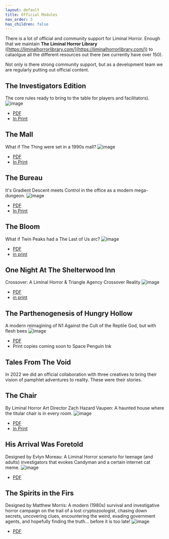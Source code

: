 ```yaml
---
layout: default
title: Official Modules
nav_order: 3
has_children: false
---
```


There is a lot of official and community support for Liminal Horror. Enough that we maintain **The Liminal Horror Library** ([https://liminalhorrorlibrary.com/](https://liminalhorrorlibrary.com/)) to cataolgue all the different resources out there (we currently have over 150).

Not only is there strong community support, but as a development team we are regularly putting out official content.

## The Investigators Edition
The core rules ready to bring to the table for players and facilitators).
![image](/img/IE.png)
- [PDF](https://goblinarchives.itch.io/liminal-horror)
- [In Print](https://spacepenguin.ink/collections/liminal-horror/products/liminal-horror-investigators)

## The Mall
What if The Thing were set in a 1990s mall?
![image](/img/mall.png)
- [PDF](https://goblinarchives.itch.io/the-mall)
- [In Print](https://www.exaltedfuneral.com/collections/free-rpg-iv-the-funeral-chapter-ef-exclusives/products/the-mall)

## The Bureau
It's Gradient Descent meets Control in the office as a modern mega-dungeon.
![image](/img/bureau.png)
- [PDF](https://goblinarchives.itch.io/the-bureau)
- [In Print](https://www.exaltedfuneral.com/collections/free-rpg-iv-the-funeral-chapter-ef-exclusives/products/the-bureau)

## The Bloom
What if Twin Peaks had a The Last of Us arc?
![image](/img/bloom.png)
- [PDF](https://goblinarchives.itch.io/the-bloom)
- [in print](https://spacepenguin.ink/collections/liminal-horror/products/the-bloom)

## One Night At The Shelterwood Inn
Crossover: A Liminal Horror & Triangle Agency Crossover Reality
![image](/img/onen.png)
- [PDF](https://unenthuser.itch.io/one-night)
- [in print](https://spacepenguin.ink/products/one-night-at-the-shelterwood-inn)

## The Parthenogenesis of Hungry Hollow
A modern reimagining of N1 Against the Cult of the Reptile God, but with flesh bees
![image](/img/hungry.png)
- [PDF](https://goblinarchives.itch.io/the-parthenogenesis-of-hungry-hollow)
- Print copies coming soon to Space Penguin Ink

## Tales From The Void
In 2022 we did an official collaboration with three creatives to bring their vision of pamphlet adventures to reality. These were their stories.

## The Chair
By Liminal Horror Art Director Zach Hazard Vaupen: A haunted house where the titular chair is in every room.
![image](/img/chair.png)
- [PDF](https://emosludge.itch.io/the-chair)
- [In Print](https://shop.emo-sludge.com/product/tales-from-the-void-the-chair)

## His Arrival Was Foretold
Designed by Evlyn Moreau: A Liminal Horror scenario for teenage (and adults) investigators that evokes Candyman and a certain internet cat meme.
![image](/img/his.png)
- [PDF](https://evlyn.itch.io/his-coming-was-foretold)

## The Spirits in the Firs
Designed by Matthew Morris: A modern (1980s) survival and investigative horror campaign on the trail of a lost cryptozoologist, chasing down secrets, uncovering clues, encountering the weird, evading government agents, and hopefully finding the truth... before it is too late!
![image](/img/spirit.png)
- [PDF](https://manadawnttg.itch.io/the-spirits-in-the-firs)
